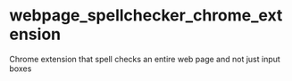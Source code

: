 webpage_spellchecker_chrome_extension
=====================================

Chrome extension that spell checks an entire web page and not just input boxes
